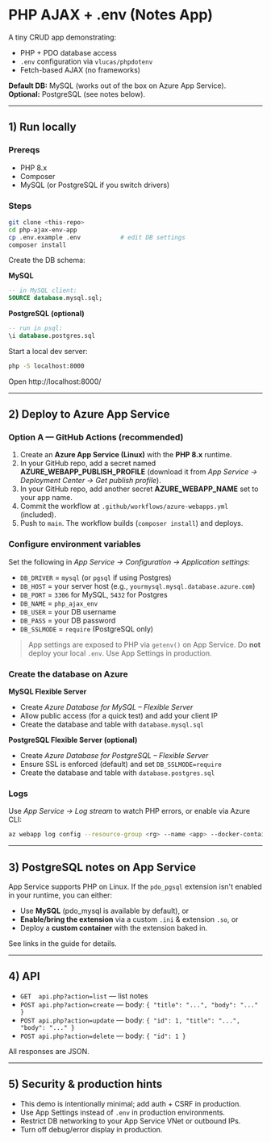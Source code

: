 # PHP AJAX + .env (Notes App)

A tiny CRUD app demonstrating:
- PHP + PDO database access
- `.env` configuration via `vlucas/phpdotenv`
- Fetch-based AJAX (no frameworks)

**Default DB:** MySQL (works out of the box on Azure App Service).  
**Optional:** PostgreSQL (see notes below).

---

## 1) Run locally

### Prereqs
- PHP 8.x
- Composer
- MySQL (or PostgreSQL if you switch drivers)

### Steps
```bash
git clone <this-repo>
cd php-ajax-env-app
cp .env.example .env           # edit DB settings
composer install
```

Create the DB schema:

**MySQL**
```sql
-- in MySQL client:
SOURCE database.mysql.sql;
```

**PostgreSQL (optional)**
```sql
-- run in psql:
\i database.postgres.sql
```

Start a local dev server:
```bash
php -S localhost:8000
```
Open http://localhost:8000/

---

## 2) Deploy to Azure App Service

### Option A — GitHub Actions (recommended)

1. Create an **Azure App Service (Linux)** with the **PHP 8.x** runtime.
2. In your GitHub repo, add a secret named **AZURE_WEBAPP_PUBLISH_PROFILE** (download it from *App Service → Deployment Center → Get publish profile*).
3. In your GitHub repo, add another secret **AZURE_WEBAPP_NAME** set to your app name.
4. Commit the workflow at `.github/workflows/azure-webapps.yml` (included).
5. Push to `main`. The workflow builds (`composer install`) and deploys.

### Configure environment variables
Set the following in *App Service → Configuration → Application settings*:

- `DB_DRIVER` = `mysql` (or `pgsql` if using Postgres)
- `DB_HOST`   = your server host (e.g., `yourmysql.mysql.database.azure.com`)
- `DB_PORT`   = `3306` for MySQL, `5432` for Postgres
- `DB_NAME`   = `php_ajax_env`
- `DB_USER`   = your DB username
- `DB_PASS`   = your DB password
- `DB_SSLMODE` = `require` (PostgreSQL only)

> App settings are exposed to PHP via `getenv()` on App Service. Do **not** deploy your local `.env`. Use App Settings in production.

### Create the database on Azure

**MySQL Flexible Server**
- Create *Azure Database for MySQL – Flexible Server*
- Allow public access (for a quick test) and add your client IP
- Create the database and table with `database.mysql.sql`

**PostgreSQL Flexible Server (optional)**
- Create *Azure Database for PostgreSQL – Flexible Server*
- Ensure SSL is enforced (default) and set `DB_SSLMODE=require`
- Create the database and table with `database.postgres.sql`

### Logs
Use *App Service → Log stream* to watch PHP errors, or enable via Azure CLI:
```bash
az webapp log config --resource-group <rg> --name <app> --docker-container-logging filesystem --level Verbose
```

---

## 3) PostgreSQL notes on App Service

App Service supports PHP on Linux. If the `pdo_pgsql` extension isn't enabled in your runtime, you can either:
- Use **MySQL** (pdo_mysql is available by default), or
- **Enable/bring the extension** via a custom `.ini` & extension `.so`, or
- Deploy a **custom container** with the extension baked in.

See links in the guide for details.

---

## 4) API

- `GET  api.php?action=list` — list notes
- `POST api.php?action=create` — body: `{ "title": "...", "body": "..." }`
- `POST api.php?action=update` — body: `{ "id": 1, "title": "...", "body": "..." }`
- `POST api.php?action=delete` — body: `{ "id": 1 }`

All responses are JSON.

---

## 5) Security & production hints

- This demo is intentionally minimal; add auth + CSRF in production.
- Use App Settings instead of `.env` in production environments.
- Restrict DB networking to your App Service VNet or outbound IPs.
- Turn off debug/error display in production.